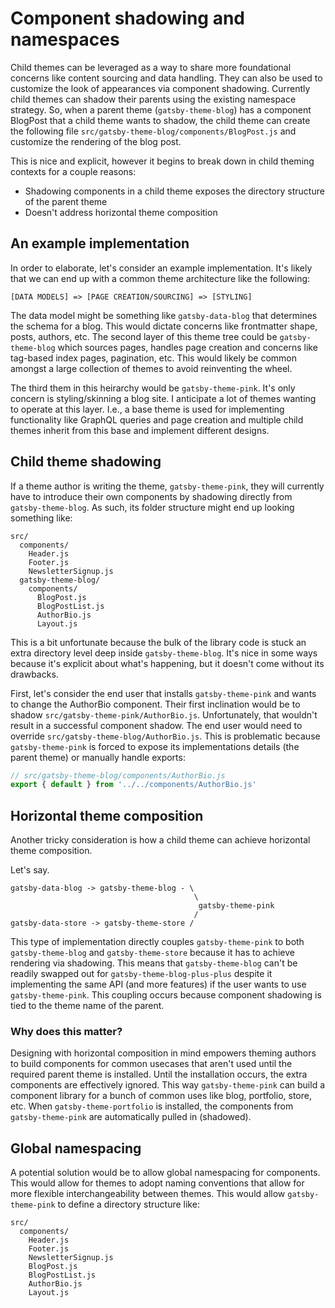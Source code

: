 # Component shadowing and namespaces

Child themes can be leveraged as a way to share more foundational concerns like content sourcing and data handling. They can also be used to customize the look of appearances via component shadowing. Currently child themes can shadow their parents using the existing namespace strategy. So, when a parent theme (`gatsby-theme-blog`) has a component BlogPost that a child theme wants to shadow, the child theme can create the following file `src/gatsby-theme-blog/components/BlogPost.js` and customize the rendering of the blog post.

This is nice and explicit, however it begins to break down in child theming contexts for a couple reasons:

- Shadowing components in a child theme exposes the directory structure of the parent theme
- Doesn't address horizontal theme composition

## An example implementation

In order to elaborate, let's consider an example implementation. It's likely that we can end up with a common theme architecture like the following:

```
[DATA MODELS] => [PAGE CREATION/SOURCING] => [STYLING]
```

The data model might be something like `gatsby-data-blog` that determines the schema for a blog. This would dictate concerns like frontmatter shape, posts, authors, etc. The second layer of this theme tree could be `gatsby-theme-blog` which sources pages, handles page creation and concerns like tag-based index pages, pagination, etc. This would likely be common amongst a large collection of themes to avoid reinventing the wheel.

The third them in this heirarchy would be `gatsby-theme-pink`. It's only concern is styling/skinning a blog site. I anticipate a lot of themes wanting to operate at this layer. I.e., a base theme is used for implementing functionality like GraphQL queries and page creation and multiple child themes inherit from this base and implement different designs.

## Child theme shadowing

If a theme author is writing the theme, `gatsby-theme-pink`, they will currently have to introduce their own components by shadowing directly from `gatsby-theme-blog`. As such, its folder structure might end up looking something like:

```
src/
  components/
    Header.js
    Footer.js
    NewsletterSignup.js
  gatsby-theme-blog/
    components/
      BlogPost.js
      BlogPostList.js
      AuthorBio.js
      Layout.js
```

This is a bit unfortunate because the bulk of the library code is stuck an extra directory level deep inside `gatsby-theme-blog`. It's nice in some ways because it's explicit about what's happening, but it doesn't come without its drawbacks.

First, let's consider the end user that installs `gatsby-theme-pink` and wants to change the AuthorBio component. Their first inclination would be to shadow `src/gatsby-theme-pink/AuthorBio.js`. Unfortunately, that wouldn't result in a successful component shadow. The end user would need to override `src/gatsby-theme-blog/AuthorBio.js`. This is problematic because `gatsby-theme-pink` is forced to expose its implementations details (the parent theme) or manually handle exports:

```js
// src/gatsby-theme-blog/components/AuthorBio.js
export { default } from '../../components/AuthorBio.js'
```

## Horizontal theme composition

Another tricky consideration is how a child theme can achieve horizontal theme composition.

Let's say.

```
gatsby-data-blog -> gatsby-theme-blog - \
                                         \
                                          gatsby-theme-pink
                                         /
gatsby-data-store -> gatsby-theme-store /
```

This type of implementation directly couples `gatsby-theme-pink` to both `gatsby-theme-blog` and `gatsby-theme-store` because it has to achieve rendering via shadowing. This means that `gatsby-theme-blog` can't be readily swapped out for `gatsby-theme-blog-plus-plus` despite it implementing the same API (and more features) if the user wants to use `gatsby-theme-pink`. This coupling occurs because component shadowing is tied to the theme name of the parent.

### Why does this matter?

Designing with horizontal composition in mind empowers theming authors to build components for common usecases that aren't used until the required parent theme is installed. Until the installation occurs, the extra components are effectively ignored. This way `gatsby-theme-pink` can build a component library for a bunch of common uses like blog, portfolio, store, etc. When `gatsby-theme-portfolio` is installed, the components from `gatsby-theme-pink` are automatically pulled in (shadowed).

## Global namespacing

A potential solution would be to allow global namespacing for components. This would allow for themes to adopt naming conventions that allow for more flexible interchangeability between themes. This would allow `gatsby-theme-pink` to define a directory structure like:

```
src/
  components/
    Header.js
    Footer.js
    NewsletterSignup.js
    BlogPost.js
    BlogPostList.js
    AuthorBio.js
    Layout.js
```

